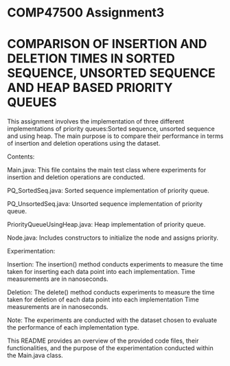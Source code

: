 # COMP47500 Assignment3

# COMPARISON OF INSERTION AND DELETION TIMES IN SORTED SEQUENCE, UNSORTED SEQUENCE AND HEAP BASED PRIORITY QUEUES

This assignment involves the implementation of three different implementations of priority queues:Sorted sequence, unsorted sequence and using heap. The main purpose is to compare their performance in terms of insertion and deletion operations using the dataset.

Contents:

Main.java: This file contains the main test class where experiments for insertion and deletion operations are conducted.

PQ_SortedSeq.java: Sorted sequence implementation of priority queue.

PQ_UnsortedSeq.java: Unsorted sequence implementation of priority queue. 

PriorityQueueUsingHeap.java: Heap implementation of priority queue.

Node.java: Includes constructors to initialize the node and assigns priority. 

Experimentation:

Insertion: The insertion() method conducts experiments to measure the time taken for inserting each data point into each implementation. Time measurements are in nanoseconds.

Deletion: The delete() method conducts experiments to measure the time taken for deletion of each data point into each implementation Time measurements are in nanoseconds.

Note: The experiments are conducted with the dataset chosen to evaluate the performance of each implementation type.

This README provides an overview of the provided code files, their functionalities, and the purpose of the experimentation conducted within the Main.java class.
